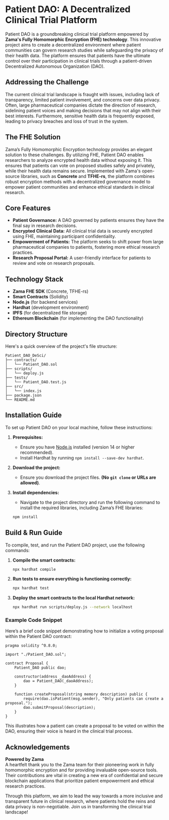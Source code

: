 # Patient DAO: A Decentralized Clinical Trial Platform

Patient DAO is a groundbreaking clinical trial platform empowered by **Zama's Fully Homomorphic Encryption (FHE) technology**. This innovative project aims to create a decentralized environment where patient communities can govern research studies while safeguarding the privacy of their health data. The platform ensures that patients have the ultimate control over their participation in clinical trials through a patient-driven Decentralized Autonomous Organization (DAO).

## Addressing the Challenge

The current clinical trial landscape is fraught with issues, including lack of transparency, limited patient involvement, and concerns over data privacy. Often, large pharmaceutical companies dictate the direction of research, sidelining patient voices and making decisions that may not align with their best interests. Furthermore, sensitive health data is frequently exposed, leading to privacy breaches and loss of trust in the system.

## The FHE Solution

Zama’s Fully Homomorphic Encryption technology provides an elegant solution to these challenges. By utilizing FHE, Patient DAO enables researchers to analyze encrypted health data without exposing it. This ensures that patients can vote on proposed studies safely and privately, while their health data remains secure. Implemented with Zama's open-source libraries, such as **Concrete** and **TFHE-rs**, the platform combines robust encryption methods with a decentralized governance model to empower patient communities and enhance ethical standards in clinical research.

## Core Features

- **Patient Governance:** A DAO governed by patients ensures they have the final say in research decisions.
- **Encrypted Clinical Data:** All clinical trial data is securely encrypted using FHE, maintaining participant confidentiality.
- **Empowerment of Patients:** The platform seeks to shift power from large pharmaceutical companies to patients, fostering more ethical research practices.
- **Research Proposal Portal:** A user-friendly interface for patients to review and vote on research proposals.

## Technology Stack

- **Zama FHE SDK** (Concrete, TFHE-rs)
- **Smart Contracts** (Solidity)
- **Node.js** (for backend services)
- **Hardhat** (development environment)
- **IPFS** (for decentralized file storage)
- **Ethereum Blockchain** (for implementing the DAO functionality)

## Directory Structure

Here's a quick overview of the project's file structure:

```
Patient_DAO_DeSci/
├── contracts/
│   └── Patient_DAO.sol
├── scripts/
│   └── deploy.js
├── tests/
│   └── Patient_DAO.test.js
├── src/
│   └── index.js
├── package.json
└── README.md
```

## Installation Guide

To set up Patient DAO on your local machine, follow these instructions:

1. **Prerequisites:**
   - Ensure you have [Node.js](https://nodejs.org) installed (version 14 or higher recommended).
   - Install Hardhat by running `npm install --save-dev hardhat`.

2. **Download the project:**
   - Ensure you download the project files. **(No `git clone` or URLs are allowed)**.

3. **Install dependencies:**
   - Navigate to the project directory and run the following command to install the required libraries, including Zama’s FHE libraries:

   ```bash
   npm install
   ```

## Build & Run Guide

To compile, test, and run the Patient DAO project, use the following commands:

1. **Compile the smart contracts:**
   ```bash
   npx hardhat compile
   ```

2. **Run tests to ensure everything is functioning correctly:**
   ```bash
   npx hardhat test
   ```

3. **Deploy the smart contracts to the local Hardhat network:**
   ```bash
   npx hardhat run scripts/deploy.js --network localhost
   ```

### Example Code Snippet

Here’s a brief code snippet demonstrating how to initialize a voting proposal within the Patient DAO contract:

```solidity
pragma solidity ^0.8.0;

import "./Patient_DAO.sol";

contract Proposal {
    Patient_DAO public dao;

    constructor(address _daoAddress) {
        dao = Patient_DAO(_daoAddress);
    }

    function createProposal(string memory description) public {
        require(dao.isPatient(msg.sender), "Only patients can create a proposal.");
        dao.submitProposal(description);
    }
}
```

This illustrates how a patient can create a proposal to be voted on within the DAO, ensuring their voice is heard in the clinical trial process.

## Acknowledgements

**Powered by Zama**  
A heartfelt thank you to the Zama team for their pioneering work in fully homomorphic encryption and for providing invaluable open-source tools. Their contributions are vital in creating a new era of confidential and secure blockchain applications that prioritize patient empowerment and ethical research practices. 

Through this platform, we aim to lead the way towards a more inclusive and transparent future in clinical research, where patients hold the reins and data privacy is non-negotiable. Join us in transforming the clinical trial landscape!